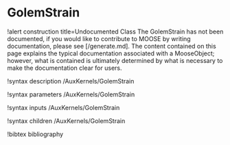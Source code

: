 <!-- MOOSE Documentation Stub: Remove this when content is added. -->

# GolemStrain

!alert construction title=Undocumented Class
The GolemStrain has not been documented, if you would like to contribute to MOOSE by
writing documentation, please see [/generate.md]. The content contained on this page explains
the typical documentation associated with a MooseObject; however, what is contained is ultimately
determined by what is necessary to make the documentation clear for users.

!syntax description /AuxKernels/GolemStrain

!syntax parameters /AuxKernels/GolemStrain

!syntax inputs /AuxKernels/GolemStrain

!syntax children /AuxKernels/GolemStrain

!bibtex bibliography
